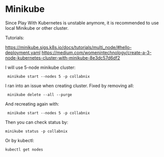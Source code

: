 # Minikube

Since Play With Kubernetes is unstable anymore, it is recommended to use local Minikube or other cluster.

Tutorials:

https://minikube.sigs.k8s.io/docs/tutorials/multi_node/#hello-deployment.yaml
https://medium.com/womenintechnology/create-a-3-node-kubernetes-cluster-with-minikube-8e3dc57d6df2

I will use 5-node minikube cluster:

` minikube start --nodes 5 -p collabnix`

I ran into an issue when creating cluster. Fixed by removing all:

` minikube delete --all --purge`

And recreating again with:

` minikube start --nodes 5 -p collabnix`

Then you can check status by:

`minikube status -p collabnix`

Or by kubectl:

`kubectl get nodes`
